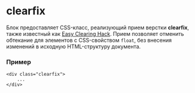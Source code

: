 # clearfix

Блок предоставляет СSS-класс, реализующий прием верстки **clearfix**, также известный как [Easy Clearing Hack](http://www.456bereastreet.com/archive/200603/new_clearing_method_needed_for_ie7/). Прием позволяет отменить обтекание для элементов с CSS-свойством `float`, без внесения изменений в исходную HTML-структуру документа.

### Пример

```
<div class="clearfix">
    ...
</div>
```